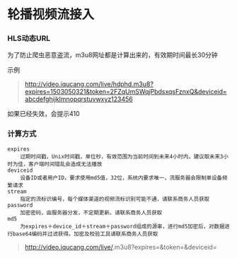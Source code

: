 # 轮播视频流接入

### HLS动态URL

为了防止爬虫恶意盗流，m3u8网址都是计算出来的，有效期时间最长30分钟

示例

> http://video.iqucang.com/live/hdphd.m3u8?expires=1503050321&token=2FZqUmSWqjPbdsxqsFznxQ&deviceid=abcdefghijklmnopqrstuvwxyz123456

如果已经失效，会提示410

### 计算方式
```
expires
    过期时间戳，Unix时间戳，单位秒，有效范围为当前时间到未来4小时内，建议取未来3小时为佳，客户端时间错乱会造成无法播放
deviceid
    设备ID或者用户ID，要求使用md5值，32位，系统内要求唯一，流服务器会限制单设备频繁请求
stream
    指定的流标识编号，每个媒体渠道的视频流标识别可能不通，请联系商务人员获取
password
    加密密码，由服务器分发，不定期更新。请联系商务人员获取
md5
    为expires＋device_id＋stream＋password组成的源串，进行md5加密后，对数据进行base64编码并过滤获得。加密及校验工具请联系商务人员获取
```

> http://video.iqucang.com/live/<stream>.m3u8?expires=<expires>&token=<md5>&deviceid=<deviceid>

